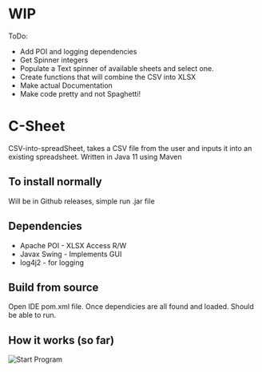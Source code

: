 # WIP

ToDo:

* Add POI and logging dependencies
* Get Spinner integers
* Populate a Text spinner of available sheets and select one.
* Create functions that will combine the CSV into XLSX 
* Make actual Documentation
* Make code pretty and not Spaghetti!


# C-Sheet
CSV-into-spreadSheet, takes a CSV file from the user and inputs it into an existing spreadsheet. Written in Java 11 using Maven

## To install normally

Will be in Github releases, simple run .jar file

## Dependencies

* Apache POI - XLSX Access R/W
* Javax Swing - Implements GUI
* log4j2 - for logging


## Build from source

Open IDE pom.xml file. Once dependicies are all found and loaded. Should be able to run.


## How it works (so far)

![Start Program](https://github.com/bnothern42/C-Sheet/blob/main/images/FirstOpen.JPG?raw=true)
